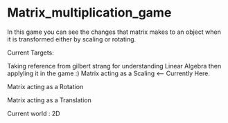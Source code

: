 # Matrix_multiplication_game
In this game you can see the changes that matrix makes to an object when it is transformed either by scaling or rotating.

Current Targets:

Taking reference from gilbert strang for understanding Linear Algebra then applyling it in the game :)
Matrix acting as a Scaling   <-- Currently Here.

Matrix acting as a Rotation

Matrix acting as a Translation

Current world : 2D
